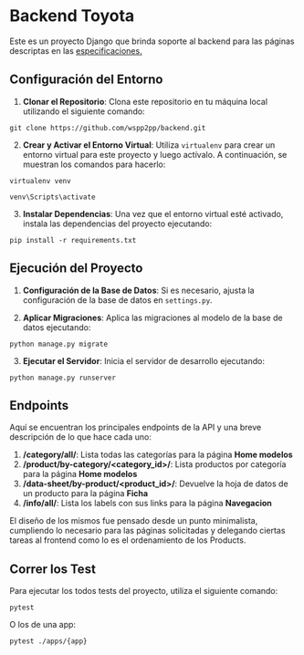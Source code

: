 # Backend Toyota

Este es un proyecto Django que brinda soporte al backend para las páginas descriptas en las [especificaciones.](https://www.figma.com/file/GXTK5WFOuIYtRqRFpIaepH/Test_Dev?type=design&node-id=0-1&mode=design)

## Configuración del Entorno

1. **Clonar el Repositorio**: Clona este repositorio en tu máquina local utilizando el siguiente comando:

`git clone https://github.com/wspp2pp/backend.git`


2. **Crear y Activar el Entorno Virtual**: Utiliza `virtualenv` para crear un entorno virtual para este proyecto y luego actívalo. A continuación, se muestran los comandos para hacerlo:


`virtualenv venv`

`venv\Scripts\activate`


3. **Instalar Dependencias**: Una vez que el entorno virtual esté activado, instala las dependencias del proyecto ejecutando:

`pip install -r requirements.txt`


## Ejecución del Proyecto

1. **Configuración de la Base de Datos**: Si es necesario, ajusta la configuración de la base de datos en `settings.py`.

2. **Aplicar Migraciones**: Aplica las migraciones al modelo de la base de datos ejecutando:

`python manage.py migrate`


3. **Ejecutar el Servidor**: Inicia el servidor de desarrollo ejecutando:

`python manage.py runserver`


## Endpoints

Aquí se encuentran los principales endpoints de la API y una breve descripción de lo que hace cada uno:

1. **/category/all/**: Lista todas las categorías para la página **Home modelos**
2. **/product/by-category/<category_id>/**: Lista productos por categoría para la página **Home modelos** 
3. **/data-sheet/by-product/<product_id>/**: Devuelve la hoja de datos de un producto para la página **Ficha**
4. **/info/all/**: Lista los labels con sus links para la página **Navegacion**

El diseño de los mismos fue pensado desde un punto minimalista, cumpliendo lo necesario para las páginas solicitadas y delegando ciertas tareas al frontend como lo es el ordenamiento de los Products.

## Correr los Test

Para ejecutar los todos tests del proyecto, utiliza el siguiente comando:

`pytest`

O los de una app:

`pytest ./apps/{app}`


